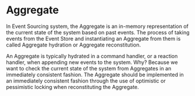 # Aggregate

In Event Sourcing system, the Aggregate is an in-memory representation of the current state  of the system based on 
past events. The process of taking events from the Event Store and instantiating an Aggregate from them is called
Aggregate hydration or Aggregate reconstitution. 

An Aggregate is typically hydrated in a command handler, or a reaction handler, when appending new events to the 
system. Why? Because we want to check the current state of the system from Aggregates in an immediately consistent
fashion. The Aggregate should be implemented in an immediately consistent fashion through the use of optimistic 
or pessimistic locking when reconstituting the Aggregate.